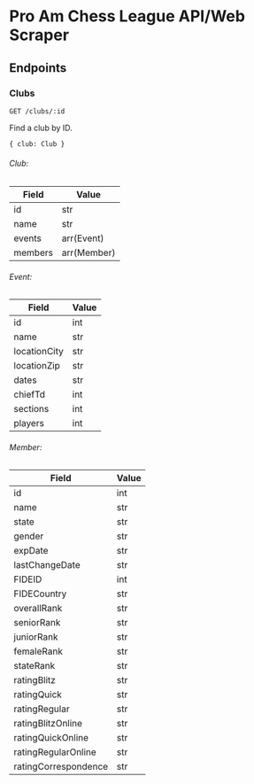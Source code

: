 # Pro Am Chess League API/Web Scraper

## Endpoints

### Clubs

`GET /clubs/:id`

Find a club by ID.

`{ club: Club }`

###### Club:

| Field | Value |
| --- | --- |
| id | str |
| name | str |
| events | arr(Event) |
| members | arr(Member) |

###### Event:

| Field | Value |
| --- | --- |
| id | int |
| name | str |
| locationCity | str |
| locationZip | str |
| dates | str |
| chiefTd | int |
| sections | int |
| players | int |

###### Member:

| Field | Value |
| --- | --- |
| id | int |
| name | str |
| state | str |
| gender | str |
| expDate | str |
| lastChangeDate | str |
| FIDEID | int |
| FIDECountry | str |
| overallRank | str |
| seniorRank | str |
| juniorRank | str |
| femaleRank | str |
| stateRank | str |
| ratingBlitz | str |
| ratingQuick | str |
| ratingRegular | str |
| ratingBlitzOnline | str |
| ratingQuickOnline | str |
| ratingRegularOnline | str |
| ratingCorrespondence | str |